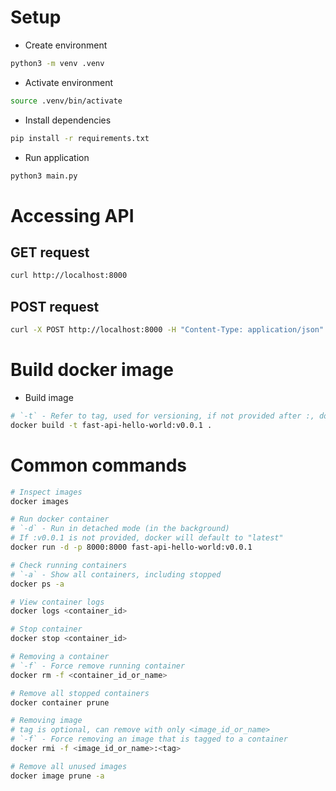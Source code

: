 # Setup
- Create environment
```bash
python3 -m venv .venv
```
- Activate environment
```bash
source .venv/bin/activate
```
- Install dependencies
```bash
pip install -r requirements.txt
```
- Run application
```bash
python3 main.py
```

# Accessing API
## GET request
```bash
curl http://localhost:8000
```

## POST request
```bash
curl -X POST http://localhost:8000 -H "Content-Type: application/json" -d "{\"4\": \"pear\"}"
```

# Build docker image
- Build image
```bash
# `-t` - Refer to tag, used for versioning, if not provided after :, docker will default to "latest"
docker build -t fast-api-hello-world:v0.0.1 .
```

# Common commands
```bash
# Inspect images
docker images

# Run docker container
# `-d` - Run in detached mode (in the background)
# If :v0.0.1 is not provided, docker will default to "latest"
docker run -d -p 8000:8000 fast-api-hello-world:v0.0.1

# Check running containers
# `-a` - Show all containers, including stopped
docker ps -a

# View container logs
docker logs <container_id>

# Stop container
docker stop <container_id>

# Removing a container
# `-f` - Force remove running container
docker rm -f <container_id_or_name>

# Remove all stopped containers
docker container prune

# Removing image
# tag is optional, can remove with only <image_id_or_name>
# `-f` - Force removing an image that is tagged to a container
docker rmi -f <image_id_or_name>:<tag>

# Remove all unused images
docker image prune -a
```
